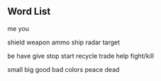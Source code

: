 Word List
---------

me
you


shield
weapon
ammo
ship
radar
target

be
have
give
stop
start
recycle
trade
help
fight/kill

small
big
good
bad
colors
peace
dead
